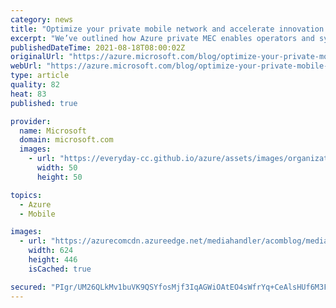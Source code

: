 ```yaml
---
category: news
title: "Optimize your private mobile network and accelerate innovation with hyperscale cloud"
excerpt: "We’ve outlined how Azure private MEC enables operators and systems integrators to deliver private cellular, enterprise workloads, and edge compute services with ease, offering a robust partner network while combining computing, networking, and services on hardware located at the edge. In this article,"
publishedDateTime: 2021-08-18T08:00:02Z
originalUrl: "https://azure.microsoft.com/blog/optimize-your-private-mobile-network-and-accelerate-innovation-with-hyperscale-cloud/"
webUrl: "https://azure.microsoft.com/blog/optimize-your-private-mobile-network-and-accelerate-innovation-with-hyperscale-cloud/"
type: article
quality: 82
heat: 83
published: true

provider:
  name: Microsoft
  domain: microsoft.com
  images:
    - url: "https://everyday-cc.github.io/azure/assets/images/organizations/microsoft.com-50x50.jpg"
      width: 50
      height: 50

topics:
  - Azure
  - Mobile

images:
  - url: "https://azurecomcdn.azureedge.net/mediahandler/acomblog/media/Default/blog/cdd9b681-5563-4ae4-b77b-1ce3b565c771.png"
    width: 624
    height: 446
    isCached: true

secured: "PIgr/UM26QLkMv1buVK9QSYfosMjf3IqAGWiOAtEO4sWfrYq+CeAlsHUf6M3F6ueytVj7xHs1s8JVmF1zVnkJlxqM5BPYmpxvOZikCbWpBg8M8wq9rFRoTzvObzwxKAw0wfGtu2thHIf+S5+B9Bg8q2WPuq6HOcuT0QGc4lFm//wDloKWRik4QFYIx/zttMHUpyxxEhIxUbMYRk0VxvWsc4TSm/WiF06IYrg2YE63G6amA23s2E/0E3svkavibjB3Zg+8WAYHbo3Xq/AsnE/py+M5wPASCfYM+ixbxTjncvW8wjtf+SAMzBTksqAdrDASQJmyYEQqVuYFXpWFZjp4vtPjd1G//5EajxwK6C4rqQ=;JtQjDu2dTp5vk706MooDdg=="
---
```


